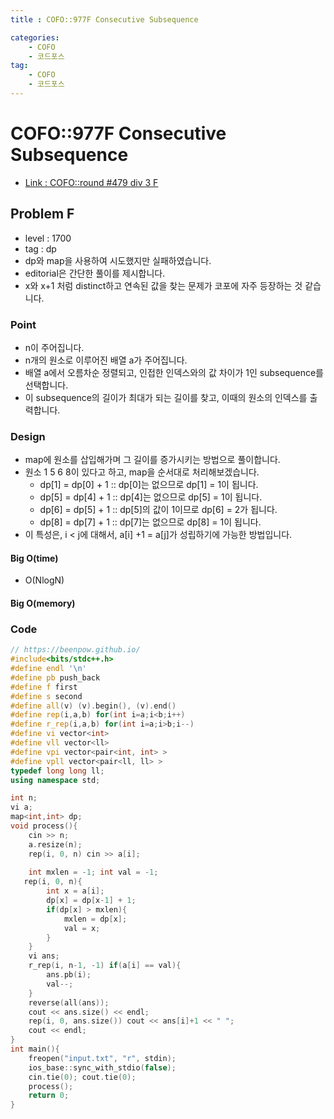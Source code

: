 ```yaml
---
title : COFO::977F Consecutive Subsequence

categories:
    - COFO
    - 코드포스
tag:
    - COFO
    - 코드포스
---
```

# COFO::977F Consecutive Subsequence
- [Link : COFO::round #479 div 3 F](https://codeforces.com/problemset/problem/977/F)

## Problem F

- level : 1700
- tag : dp
- dp와 map을 사용하여 시도했지만 실패하였습니다.
- editorial은 간단한 풀이를 제시합니다.
- x와 x+1 처럼 distinct하고 연속된 값을 찾는 문제가 코포에 자주 등장하는 것 같습니다.

### Point
- n이 주어집니다.
- n개의 원소로 이루어진 배열 a가 주어집니다.
- 배열 a에서 오름차순 정렬되고, 인접한 인덱스와의 값 차이가 1인 subsequence를 선택합니다.
- 이 subsequence의 길이가 최대가 되는 길이를 찾고, 이때의 원소의 인덱스를 출력합니다.

### Design
- map에 원소를 삽입해가며 그 길이를 증가시키는 방법으로 풀이합니다.
- 원소 1 5 6 8이 있다고 하고, map을 순서대로 처리해보겠습니다.
  - dp[1] = dp[0] + 1 :: dp[0]는 없으므로 dp[1] = 1이 됩니다.
  - dp[5] = dp[4] + 1 :: dp[4]는 없으므로 dp[5] = 1이 됩니다.
  - dp[6] = dp[5] + 1 :: dp[5]의 값이 1이므로 dp[6] = 2가 됩니다.
  - dp[8] = dp[7] + 1 :: dp[7]는 없으므로 dp[8] = 1이 됩니다.
- 이 특성은, i < j에 대해서, a[i] +1 = a[j]가 성립하기에 가능한 방법입니다.

#### Big O(time)
- O(NlogN)

#### Big O(memory)

### Code

```cpp
// https://beenpow.github.io/
#include<bits/stdc++.h>
#define endl '\n'
#define pb push_back
#define f first
#define s second
#define all(v) (v).begin(), (v).end()
#define rep(i,a,b) for(int i=a;i<b;i++)
#define r_rep(i,a,b) for(int i=a;i>b;i--)
#define vi vector<int>
#define vll vector<ll>
#define vpi vector<pair<int, int> >
#define vpll vector<pair<ll, ll> >
typedef long long ll;
using namespace std;

int n;
vi a;
map<int,int> dp;
void process(){
    cin >> n;
    a.resize(n);
    rep(i, 0, n) cin >> a[i];
    
    int mxlen = -1; int val = -1;
   rep(i, 0, n){
        int x = a[i];
        dp[x] = dp[x-1] + 1;
        if(dp[x] > mxlen){
            mxlen = dp[x];
            val = x;
        }
    }
    vi ans;
    r_rep(i, n-1, -1) if(a[i] == val){
        ans.pb(i);
        val--;
    }
    reverse(all(ans));
    cout << ans.size() << endl;
    rep(i, 0, ans.size()) cout << ans[i]+1 << " ";
    cout << endl;
}
int main(){
    freopen("input.txt", "r", stdin);
    ios_base::sync_with_stdio(false);
    cin.tie(0); cout.tie(0);
    process();
    return 0;
}

```

